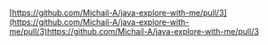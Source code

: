 [https://github.com/Michail-A/java-explore-with-me/pull/3](https://github.com/Michail-A/java-explore-with-me/pull/3)https://github.com/Michail-A/java-explore-with-me/pull/3
